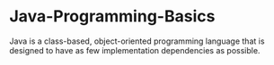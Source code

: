 # Java-Programming-Basics
Java is a class-based, object-oriented programming language that is designed to have as few implementation dependencies as possible.
